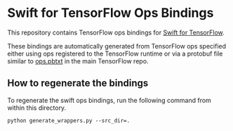 # Swift for TensorFlow Ops Bindings

This repository contains TensorFlow ops bindings for
[Swift for TensorFlow](https://github.com/tensorflow/swift).

These bindings are automatically generated from TensorFlow ops
specified either using ops registered to the TensorFlow runtime
or via a protobuf file similar to
[ops.pbtxt](https://github.com/tensorflow/tensorflow/blob/master/tensorflow/core/ops/ops.pbtxt)
in the main TensorFlow repo.

## How to regenerate the bindings

To regenerate the swift ops bindings, run the following command from within
this directory.

``` shell
python generate_wrappers.py --src_dir=.
```
